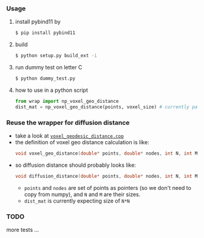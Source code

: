 ### Usage
1. install pybind11 by
    ```sh
    $ pip install pybind11
    ```
2. build 
    ```sh
    $ python setup.py build_ext -i
    ```
3. run dummy test on letter C
    ```sh
    $ python dummy_test.py
    ```
4. how to use in a python script
    ```python
    from wrap import np_voxel_geo_distance
    dist_mat = np_voxel_geo_distance(points, voxel_size) # currently pairwise
    ```

### Reuse the wrapper for diffusion distance
* take a look at [`voxel_geodesic_distance.cpp`](./voxel_geodesic_distance.cpp)
* the definition of voxel geo distance calculation is like:
    ```cpp
    void voxel_geo_distance(double* points, double* nodes, int N, int M, double voxel_size, double* dist_mat)
    ```
* so diffusion distance should probably looks like:
    ```cpp
    void diffusion_distance(double* points, double* nodes, int N, int M, double* dist_mat)
    ```
    * `points` and `nodes` are set of points as pointers (so we don't need to copy from numpy), and `N` and `M` are their sizes.
    * `dist_mat` is currently expecting size of `N*N` 


### TODO
more tests ... 
